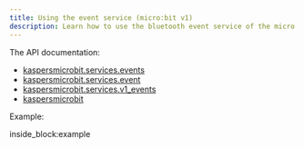 ```yaml
---
title: Using the event service (micro:bit v1)
description: Learn how to use the bluetooth event service of the micro:bit v1 from python (by example)
---
```


The API documentation: 

- [kaspersmicrobit.services.events](reference/services/events.md)
- [kaspersmicrobit.services.event](reference/services/event.md)
- [kaspersmicrobit.services.v1_events](reference/services/v1_events.md)
- [kaspersmicrobit](reference/kaspersmicrobit.md)

Example:

<!--codeinclude-->
[](../../../examples/microbit-events-v1.py) inside_block:example
<!--/codeinclude-->
